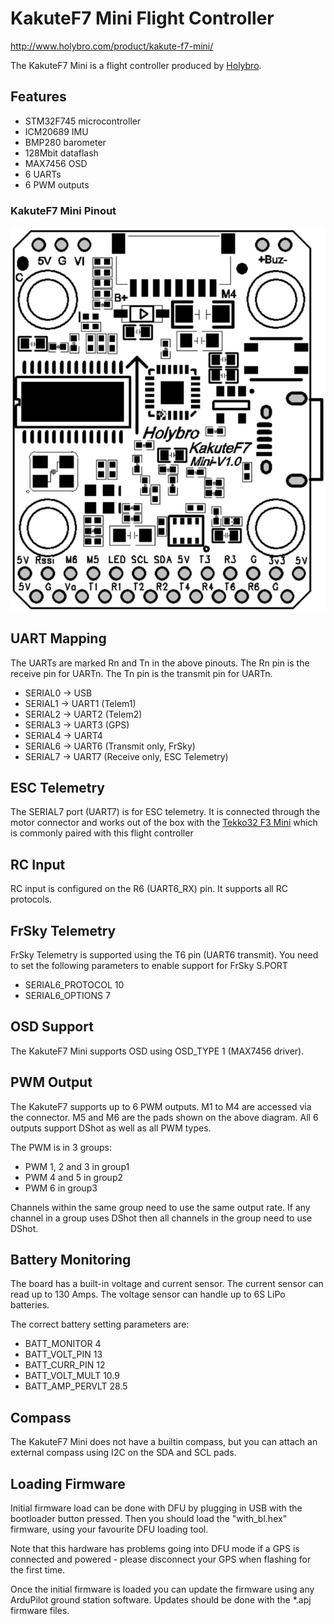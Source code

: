 # KakuteF7 Mini Flight Controller

http://www.holybro.com/product/kakute-f7-mini/

The KakuteF7 Mini is a flight controller produced by [Holybro](http://www.holybro.com/product/59).

## Features

 - STM32F745 microcontroller
 - ICM20689 IMU
 - BMP280 barometer
 - 128Mbit dataflash
 - MAX7456 OSD
 - 6 UARTs
 - 6 PWM outputs

### KakuteF7 Mini Pinout

![KakuteF7 Mini Board](kakutef7mini.jpg "KakuteF7 Mini")

## UART Mapping

The UARTs are marked Rn and Tn in the above pinouts. The Rn pin is the
receive pin for UARTn. The Tn pin is the transmit pin for UARTn.

 - SERIAL0 -> USB
 - SERIAL1 -> UART1 (Telem1)
 - SERIAL2 -> UART2 (Telem2)
 - SERIAL3 -> UART3 (GPS)
 - SERIAL4 -> UART4
 - SERIAL6 -> UART6 (Transmit only, FrSky)
 - SERIAL7 -> UART7 (Receive only, ESC Telemetry)

## ESC Telemetry

The SERIAL7 port (UART7) is for ESC telemetry. It is connected through the
motor connector and works out of the box with the [Tekko32 F3 Mini](https://shop.holybro.com/tekko32-f3-4in1-45a-mini-esc_p1132.html) which is commonly paired with this flight controller

## RC Input
 
RC input is configured on the R6 (UART6_RX) pin. It supports all RC protocols.
 
## FrSky Telemetry
 
FrSky Telemetry is supported using the T6 pin (UART6 transmit). You need to set the following parameters to enable support for FrSky S.PORT
 
  - SERIAL6_PROTOCOL 10
  - SERIAL6_OPTIONS 7
  
## OSD Support

The KakuteF7 Mini supports OSD using OSD_TYPE 1 (MAX7456 driver).

## PWM Output

The KakuteF7 supports up to 6 PWM outputs. M1 to M4 are accessed via the connector. M5 and M6 are the pads shown on the above diagram. All 6 outputs support DShot as well as all PWM types.

The PWM is in 3 groups:

 - PWM 1, 2 and 3 in group1
 - PWM 4 and 5 in group2
 - PWM 6 in group3

Channels within the same group need to use the same output rate. If
any channel in a group uses DShot then all channels in the group need
to use DShot.

## Battery Monitoring

The board has a built-in voltage and current sensor. The current
sensor can read up to 130 Amps. The voltage sensor can handle up to 6S
LiPo batteries.

The correct battery setting parameters are:

 - BATT_MONITOR 4
 - BATT_VOLT_PIN 13
 - BATT_CURR_PIN 12
 - BATT_VOLT_MULT 10.9
 - BATT_AMP_PERVLT 28.5

## Compass

The KakuteF7 Mini does not have a builtin compass, but you can attach an external compass using I2C on the SDA and SCL pads.

## Loading Firmware

Initial firmware load can be done with DFU by plugging in USB with the
bootloader button pressed. Then you should load the "with_bl.hex"
firmware, using your favourite DFU loading tool.

Note that this hardware has problems going into DFU mode if a GPS is connected and powered - please disconnect your GPS when flashing for the first time.

Once the initial firmware is loaded you can update the firmware using
any ArduPilot ground station software. Updates should be done with the
*.apj firmware files.


